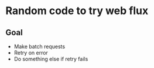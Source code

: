 # Random code to try web flux

## Goal
 - Make batch requests
 - Retry on error
 - Do something else if retry fails